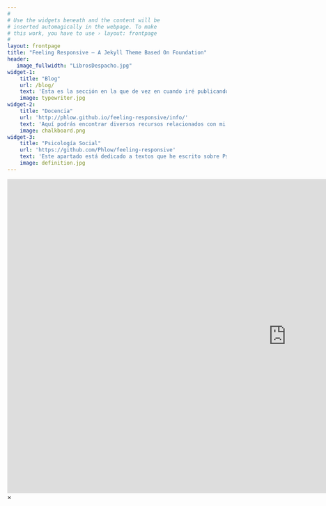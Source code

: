 ```yaml
---
#
# Use the widgets beneath and the content will be
# inserted automagically in the webpage. To make
# this work, you have to use › layout: frontpage
#
layout: frontpage
title: "Feeling Responsive – A Jekyll Theme Based On Foundation"
header:
   image_fullwidth: "LibrosDespacho.jpg"
widget-1:
    title: "Blog"
    url: /blog/
    text: 'Esta es la sección en la que de vez en cuando iré publicando alguna idea, noticia, enlace a algún sitio interesante... No esperes que haya un número excesivo de actualizaciones ;-)'
    image: typewriter.jpg
widget-2:
    title: "Docencia"
    url: 'http://phlow.github.io/feeling-responsive/info/'
    text: 'Aquí podrás encontrar diversos recursos relacionados con mi docencia'
    image: chalkboard.png
widget-3:
    title: "Psicología Social"
    url: 'https://github.com/Phlow/feeling-responsive'
    text: 'Este apartado está dedicado a textos que he escrito sobre Psicología social. No se trata de artículos "científicos", sino simplemente de temas que en algún momento me han interesado y que probablemente he utilizado como materiales docentes.'
    image: definition.jpg
---
```



<div id="videoModal" class="reveal-modal large" data-reveal="">
  <div class="flex-video widescreen vimeo" style="display: block;">
    <iframe width="1280" height="720" src="https://www.youtube.com/embed/3b5zCFSmVvU" frameborder="0" allowfullscreen></iframe>
  </div>
  <a class="close-reveal-modal">&#215;</a>
</div>
